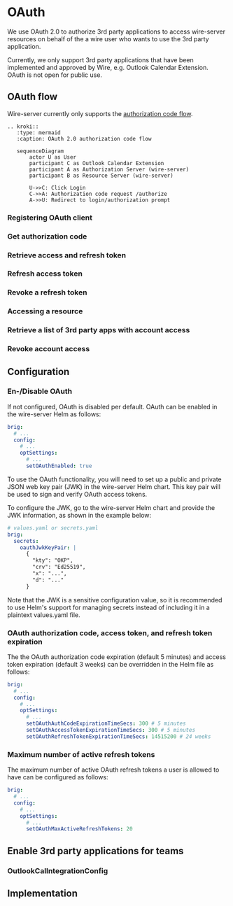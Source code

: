# OAuth

We use OAuth 2.0 to authorize 3rd party applications to access wire-server resources on behalf of the a wire user who wants to use the 3rd party application.

Currently, we only support 3rd party applications that have been implemented and approved by Wire, e.g. Outlook Calendar Extension. OAuth is not open for public use.

## OAuth flow

Wire-server currently only supports the [authorization code flow](https://oauth.net/2/grant-types/authorization-code/).

```{eval-rst}
.. kroki::
   :type: mermaid
   :caption: OAuth 2.0 authorization code flow

   sequenceDiagram
       actor U as User
       participant C as Outlook Calendar Extension
       participant A as Authorization Server (wire-server)
       participant B as Resource Server (wire-server)

       U->>C: Click Login
       C->>A: Authorization code request /authorize
       A->>U: Redirect to login/authorization prompt

```

### Registering OAuth client

### Get authorization code

### Retrieve access and refresh token

### Refresh access token

### Revoke a refresh token

### Accessing a resource

### Retrieve a list of 3rd party apps with account access

### Revoke account access

## Configuration

### En-/Disable OAuth

If not configured, OAuth is disabled per default. OAuth can be enabled in the wire-server Helm as follows:

```yaml
brig:
  # ...
  config:
    # ...
    optSettings:
      # ...
      setOAuthEnabled: true
```

To use the OAuth functionality, you will need to set up a public and private JSON web key pair (JWK) in the wire-server Helm chart. This key pair will be used to sign and verify OAuth access tokens.

To configure the JWK, go to the wire-server Helm chart and provide the JWK information, as shown in the example below:

```yaml
# values.yaml or secrets.yaml
brig:
  secrets:
    oauthJwkKeyPair: |
      {
        "kty": "OKP",
        "crv": "Ed25519",
        "x": "...",
        "d": "..."
      }
```

Note that the JWK is a sensitive configuration value, so it is recommended to use Helm's support for managing secrets instead of including it in a plaintext values.yaml file.

### OAuth authorization code, access token, and refresh token expiration

The the OAuth authorization code expiration (default 5 minutes) and access token expiration (default 3 weeks) can be overridden in the Helm file as follows:

```yaml
brig:
  # ...
  config:
    # ...
    optSettings:
      # ...
      setOAuthAuthCodeExpirationTimeSecs: 300 # 5 minutes
      setOAuthAccessTokenExpirationTimeSecs: 300 # 5 minutes
      setOAuthRefreshTokenExpirationTimeSecs: 14515200 # 24 weeks
```

### Maximum number of active refresh tokens

The maximum number of active OAuth refresh tokens a user is allowed to have can be configured as follows:

```yaml
brig:
  # ...
  config:
    # ...
    optSettings:
      # ...
      setOAuthMaxActiveRefreshTokens: 20
```

## Enable 3rd party applications for teams

### OutlookCalIntegrationConfig

## Implementation
